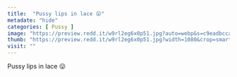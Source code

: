 ```yaml
---
title:  "Pussy lips in lace 😛"
metadate: "hide"
categories: [ Pussy ]
image: "https://preview.redd.it/w9rl2eg6x0p51.jpg?auto=webp&s=c9eadbcca5ce096393769e4b48d9e583fd0a0a80"
thumb: "https://preview.redd.it/w9rl2eg6x0p51.jpg?width=1080&crop=smart&auto=webp&s=2356cc0cd278196167217b52929e8cefdc34d4fe"
visit: ""
---
```

Pussy lips in lace 😛
